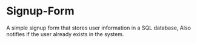# Signup-Form
A simple signup form that stores user information in a SQL database, Also notifies if the user already exists in the system.
